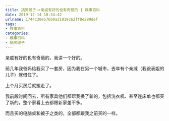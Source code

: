 ```yaml
---
title: 搞笑段子->亲戚有好的也有奇葩的 | 糗事百科
date: 2019-12-14 18:34:42
urlname: 1744c30e576b0a21019c62ff8e289def
tags: 
- 糗事百科
categories:
- 糗事百科
- 搞笑段子
---
```

亲戚有好的也有奇葩的，我讲一个好的。

前几年我爸妈给我买了一套房，因为我在另一个城市，去年有个亲戚（我爸表姐的儿子）就借住了。

上个月买房后就搬走了。

我前段时间回去，所有家具他们都帮我换了新的，包括洗衣机、甚至连床单也都买了新的，整个家看上去都跟新家差不多。

而且买的电脑桌和被子之类的，全部都跟我之前买的一样。


